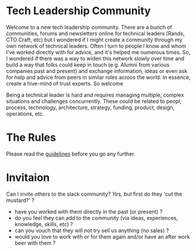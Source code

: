 # Tech Leadership Community 

Welcome to a new tech leadership community.  There are a bunch of communities, forums and newsletters online for technical leaders (Rands, CTO Craft, etc) but I wondered if I might create a community through my own network of technical leaders. Often I turn to people I know and whom I've worked directly with for advice, and it's helped me numerous times.  So, I wondered if there was a way to widen this network slowly over time and build a way that folks could keep in touch (e.g. Alumni from various companies past and present) and exchange information, ideas or even ask for help and advice from peers in similar roles acroos the world. In essence, create a hive-mind of trust experts.  So welcome

Being a technical leader is hard and requires managing multiple, complex situations and challenges concurrently.  These could be related to peopl, process, technology, architecture, strategy, funding, product, design, operations, etc.

# The Rules #

Please read the [guidelines](https://github.com/apiadventures/tl-community/blob/main/community-intro.md) before you go any further.

# Invitaion #

Can I invite others to the slack community? *Yes, but* first do they 'cut the mustard?' ?
- have you worked with them directly in the past (or present) ?
- do you feel they can add to the community (via ideas, experiences, knowledge, skills, etc) ?
- can you vouch that they will not try sell us anything (no sales) ?
- would you love to work with or for them again and/or have an after work beer with them ?
